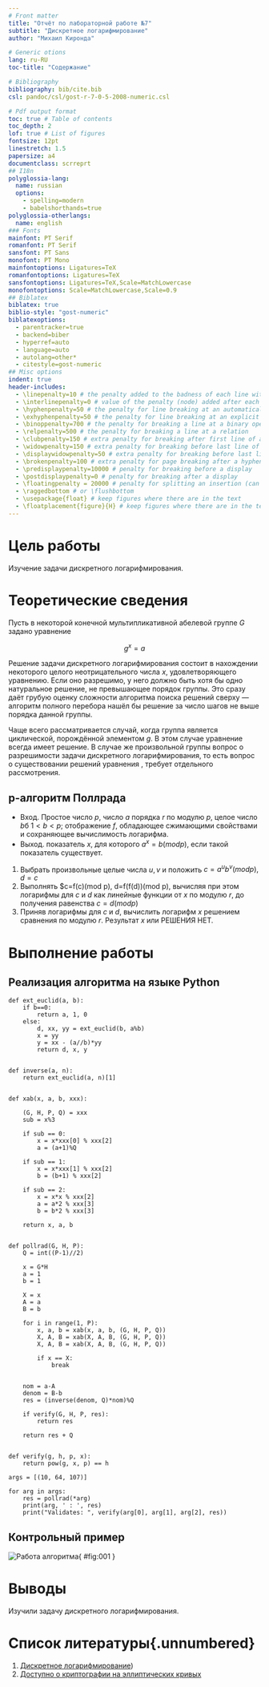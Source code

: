 ```yaml
---
# Front matter
title: "Отчёт по лабораторной работе №7"
subtitle: "Дискретное логарифмирование"
author: "Михаил Киронда"

# Generic otions
lang: ru-RU
toc-title: "Содержание"

# Bibliography
bibliography: bib/cite.bib
csl: pandoc/csl/gost-r-7-0-5-2008-numeric.csl

# Pdf output format
toc: true # Table of contents
toc_depth: 2
lof: true # List of figures
fontsize: 12pt
linestretch: 1.5
papersize: a4
documentclass: scrreprt
## I18n
polyglossia-lang:
  name: russian
  options:
	- spelling=modern
	- babelshorthands=true
polyglossia-otherlangs:
  name: english
### Fonts
mainfont: PT Serif
romanfont: PT Serif
sansfont: PT Sans
monofont: PT Mono
mainfontoptions: Ligatures=TeX
romanfontoptions: Ligatures=TeX
sansfontoptions: Ligatures=TeX,Scale=MatchLowercase
monofontoptions: Scale=MatchLowercase,Scale=0.9
## Biblatex
biblatex: true
biblio-style: "gost-numeric"
biblatexoptions:
  - parentracker=true
  - backend=biber
  - hyperref=auto
  - language=auto
  - autolang=other*
  - citestyle=gost-numeric
## Misc options
indent: true
header-includes:
  - \linepenalty=10 # the penalty added to the badness of each line within a paragraph (no associated penalty node) Increasing the value makes tex try to have fewer lines in the paragraph.
  - \interlinepenalty=0 # value of the penalty (node) added after each line of a paragraph.
  - \hyphenpenalty=50 # the penalty for line breaking at an automatically inserted hyphen
  - \exhyphenpenalty=50 # the penalty for line breaking at an explicit hyphen
  - \binoppenalty=700 # the penalty for breaking a line at a binary operator
  - \relpenalty=500 # the penalty for breaking a line at a relation
  - \clubpenalty=150 # extra penalty for breaking after first line of a paragraph
  - \widowpenalty=150 # extra penalty for breaking before last line of a paragraph
  - \displaywidowpenalty=50 # extra penalty for breaking before last line before a display math
  - \brokenpenalty=100 # extra penalty for page breaking after a hyphenated line
  - \predisplaypenalty=10000 # penalty for breaking before a display
  - \postdisplaypenalty=0 # penalty for breaking after a display
  - \floatingpenalty = 20000 # penalty for splitting an insertion (can only be split footnote in standard LaTeX)
  - \raggedbottom # or \flushbottom
  - \usepackage{float} # keep figures where there are in the text
  - \floatplacement{figure}{H} # keep figures where there are in the text
---
```


# Цель работы

Изучение задачи дискретного логарифмирования.

# Теоретические сведения

Пусть в некоторой конечной мультипликативной абелевой группе $G$ задано уравнение

$$g^x=a$$

Решение задачи дискретного логарифмирования состоит в нахождении некоторого целого неотрицательного числа $x$, удовлетворяющего уравнению. Если оно разрешимо, у него должно быть хотя бы одно натуральное решение, не превышающее порядок группы.
Это сразу даёт грубую оценку сложности алгоритма поиска решений сверху — алгоритм полного перебора нашёл бы решение за число шагов не выше порядка данной группы.

Чаще всего рассматривается случай, когда группа является циклической, порождённой элементом $g$.
В этом случае уравнение всегда имеет решение. 
В случае же произвольной группы вопрос о разрешимости задачи дискретного логарифмирования, то есть вопрос о существовании решений уравнения , требует отдельного рассмотрения.

## p-алгоритм Поллрада

* Вход. Простое число $p$, число $a$ порядка $r$ по модулю $p$, целое число $b$б $1 < b < p$; отображение $f$, обладающее сжимающими свойствами и сохраняющее вычислимость логарифма.
* Выход. показатель $x$, для которого $a^x=b(mod p)$, если такой показатель существует.

1. Выбрать произвольные целые числа $u, v$ и положить $c=a^u b^v (mod p), d=c$
2. Выполнять $c=f(c)(mod p), d=f(f(d))(mod p), вычисляя при этом логарифмы для $c$ и $d$ как линейные функции от $x$ по модулю $r$, до получения равенства $c=d (mod p)$
3. Приняв логарифмы для $c$ и $d$, вычислить логарифм $x$ решением сравнения по модулю $r$. Результат $x$ или РЕШЕНИЯ НЕТ.

# Выполнение работы

## Реализация алгоритма на языке Python

```
def ext_euclid(a, b):
    if b==0:
        return a, 1, 0
    else:
        d, xx, yy = ext_euclid(b, a%b)
        x = yy
        y = xx - (a//b)*yy
        return d, x, y
    

def inverse(a, n):
    return ext_euclid(a, n)[1]


def xab(x, a, b, xxx):
    
    (G, H, P, Q) = xxx
    sub = x%3
    
    if sub == 0:
        x = x*xxx[0] % xxx[2]
        a = (a+1)%Q
        
    if sub == 1:
        x = x*xxx[1] % xxx[2]
        b = (b+1) % xxx[2]
        
    if sub == 2:
        x = x*x % xxx[2]
        a = a*2 % xxx[3]
        b = b*2 % xxx[3]
        
    return x, a, b


def pollrad(G, H, P):
    Q = int((P-1)//2)
    
    x = G*H
    a = 1
    b = 1
    
    X = x
    A = a
    B = b
    
    for i in range(1, P):
        x, a, b = xab(x, a, b, (G, H, P, Q))
        X, A, B = xab(X, A, B, (G, H, P, Q))
        X, A, B = xab(X, A, B, (G, H, P, Q))
        
        if x == X:
            break
            
            
    nom = a-A
    denom = B-b
    res = (inverse(denom, Q)*nom)%Q
    
    if verify(G, H, P, res):
        return res
    
    return res + Q


def verify(g, h, p, x):
    return pow(g, x, p) == h

args = [(10, 64, 107)]

for arg in args:
    res = pollrad(*arg)
    print(arg, ' : ', res)
    print("Validates: ", verify(arg[0], arg[1], arg[2], res))
```

## Контрольный пример

![Работа алгоритма](image/0.png){ #fig:001 }

# Выводы

Изучили задачу дискретного логарифмирования.

# Список литературы{.unnumbered}

1. [Дискретное логарифмирование](https://e-maxx.ru/algo/discrete_log#:~:text=Дискретное%20логарифмирование.%20Задача%20дискретного%20логарифмирования,модифицировать%2C%20чтобы%20он%20по-прежнему%20работал))
2. [Доступно о криптографии на эллиптических кривых](https://habr.com/ru/post/335906/)